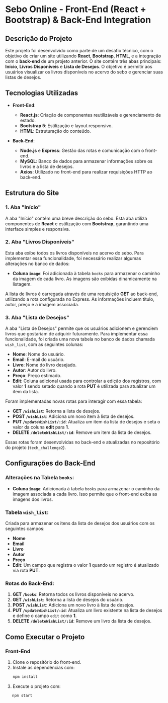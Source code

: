 # Sebo Online - Front-End (React + Bootstrap) & Back-End Integration

## Descrição do Projeto

Este projeto foi desenvolvido como parte de um desafio técnico, com o objetivo de criar um site utilizando **React**, **Bootstrap**, **HTML**, e a integração com o **back-end** de um projeto anterior. O site contém três abas principais: **Início**, **Livros Disponíveis** e **Lista de Desejos**. O objetivo é permitir aos usuários visualizar os livros disponíveis no acervo do sebo e gerenciar suas listas de desejos.

## Tecnologias Utilizadas

- **Front-End**:
  - **React.js**: Criação de componentes reutilizáveis e gerenciamento de estado.
  - **Bootstrap 5**: Estilização e layout responsivo.
  - **HTML**: Estruturação do conteúdo.

- **Back-End**:
  - **Node.js** e **Express**: Gestão das rotas e comunicação com o front-end.
  - **MySQL**: Banco de dados para armazenar informações sobre os livros e a lista de desejos.
  - **Axios**: Utilizado no front-end para realizar requisições HTTP ao back-end.

## Estrutura do Site

### 1. **Aba "Início"**
A aba "Início" contém uma breve descrição do sebo. Esta aba utiliza componentes de **React** e estilização com **Bootstrap**, garantindo uma interface simples e responsiva.

### 2. **Aba "Livros Disponíveis"**
Esta aba exibe todos os livros disponíveis no acervo do sebo. Para implementar essa funcionalidade, foi necessário realizar algumas alterações no banco de dados:

- **Coluna `image`**: Foi adicionada à tabela `books` para armazenar o caminho da imagem de cada livro. As imagens são exibidas dinamicamente na listagem.

A lista de livros é carregada através de uma requisição **GET** ao back-end, utilizando a rota configurada no Express. As informações incluem título, autor, preço e a imagem associada.

### 3. **Aba "Lista de Desejos"**
A aba "Lista de Desejos" permite que os usuários adicionem e gerenciem livros que gostariam de adquirir futuramente. Para implementar essa funcionalidade, foi criada uma nova tabela no banco de dados chamada `wish_list`, com as seguintes colunas:

- **Nome**: Nome do usuário.
- **Email**: E-mail do usuário.
- **Livro**: Nome do livro desejado.
- **Autor**: Autor do livro.
- **Preço**: Preço estimado.
- **Edit**: Coluna adicional usada para controlar a edição dos registros, com valor **1** sendo setado quando a rota **PUT** é utilizada para atualizar um item da lista.

Foram implementadas novas rotas para interagir com essa tabela:

- **GET `/wishList`**: Retorna a lista de desejos.
- **POST `/wishList`**: Adiciona um novo item à lista de desejos.
- **PUT `/updateWishList/:id`**: Atualiza um item da lista de desejos e seta o valor da coluna **edit** para **1**.
- **DELETE `/deleteWishList/:id`**: Remove um item da lista de desejos.

Essas rotas foram desenvolvidas no back-end e atualizadas no repositório do projeto (`tech_challenge2`).

## Configurações do Back-End

### Alterações na Tabela `books`:
- **Coluna `image`**: Adicionada à tabela `books` para armazenar o caminho da imagem associada a cada livro. Isso permite que o front-end exiba as imagens dos livros.

### Tabela `wish_list`:
Criada para armazenar os itens da lista de desejos dos usuários com os seguintes campos:
- **Nome**
- **Email**
- **Livro**
- **Autor**
- **Preço**
- **Edit**: Um campo que registra o valor **1** quando um registro é atualizado via rota **PUT**.

### Rotas do Back-End:
1. **GET `/books`**: Retorna todos os livros disponíveis no acervo.
2. **GET `/wishList`**: Retorna a lista de desejos do usuário.
3. **POST `/wishList`**: Adiciona um novo livro à lista de desejos.
4. **PUT `/updateWishList/:id`**: Atualiza um livro existente na lista de desejos e define o campo `edit` como **1**.
5. **DELETE `/deleteWishList/:id`**: Remove um livro da lista de desejos.

## Como Executar o Projeto

### Front-End
1. Clone o repositório do front-end.
2. Instale as dependências com:
   ```bash
   npm install
2. Execute o projeto com: 
```bash
   npm start



